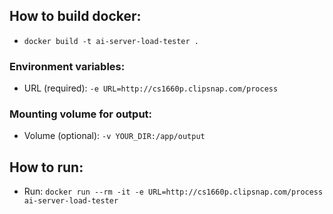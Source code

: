 ## How to build docker:
- ```docker build -t ai-server-load-tester .```

### Environment variables:
- URL (required): ```-e URL=http://cs1660p.clipsnap.com/process```

### Mounting volume for output:
- Volume (optional): ```-v YOUR_DIR:/app/output```

## How to run:
- Run: ```docker run --rm -it -e URL=http://cs1660p.clipsnap.com/process ai-server-load-tester```
